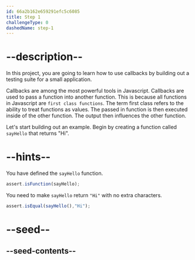 ```yaml
---
id: 66a2b162e659291efc5c6085
title: Step 1
challengeType: 0
dashedName: step-1
---
```


# --description--

In this project, you are going to learn how to use callbacks by building out a testing suite for a small 
application. 

Callbacks are among the most powerful tools in Javascript. Callbacks are used to pass a function into another 
function. This is because all functions in Javascript are `first class functions`. The term first class refers 
to the ability to treat functions as values. The passed in function is then executed inside of the other 
function. The output then influences the other function. 


Let's start building out an example. Begin by creating a function called `sayHello` that returns "Hi". 

# --hints--

You have defined the `sayHello` function. 

```js
assert.isFunction(sayHello); 
```

You need to make `sayHello` return `"Hi"` with no extra characters. 

```js
assert.isEqual(sayHello(),"Hi"); 
```


# --seed--


## --seed-contents--

```js


```
